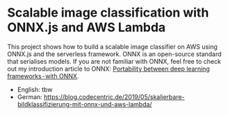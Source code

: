# Scalable image classification with ONNX.js and AWS Lambda

This project shows how to build a scalable image classifier on AWS using ONNX.js and the serverless framework. ONNX is an open-source standard that serialises models. If you are not familiar with ONNX, feel free to check out my introduction article to ONNX: [Portability between deep learning frameworks - with ONNX](http://bit.ly/2PBnWwT).


- English: tbw
- German: https://blog.codecentric.de/2019/05/skalierbare-bildklassifizierung-mit-onnx-und-aws-lambda/
